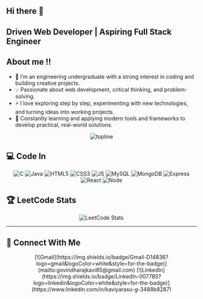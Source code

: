 ## Hi there 👋

## Driven Web Developer | Aspiring Full Stack Engineer

## About me !!

- 🏫 I’m an engineering undergraduate with a strong interest in coding and building creative projects.
- 💡 Passionate about web development, critical thinking, and problem-solving.
- ⚡ I love exploring step by step, experimenting with new technologies, and turning ideas into working projects.
- 🔧 Constantly learning and applying modern tools and frameworks to develop practical, real-world solutions.

<p align="center">
  <img src="https://raw.githubusercontent.com/USERNAME/USERNAME/main/assets/profile-top-line.png" alt="topline" />
</p>


## 💻 Code In
<p align="center">
  <img src="https://img.shields.io/badge/C-%2300599C.svg?logo=c&logoColor=white&style=for-the-badge" alt="C"/>
  <img src="https://img.shields.io/badge/Java-%23ED8B00.svg?logo=java&logoColor=white&style=for-the-badge" alt="Java"/>
  <img src="https://img.shields.io/badge/HTML5-%23E34F26.svg?logo=html5&logoColor=white&style=for-the-badge" alt="HTML5"/>
  <img src="https://img.shields.io/badge/CSS3-%231572B6.svg?logo=css3&logoColor=white&style=for-the-badge" alt="CSS3"/>
  <img src="https://img.shields.io/badge/JavaScript-%23F7DF1E.svg?logo=javascript&logoColor=black&style=for-the-badge" alt="JS"/>
  <img src="https://img.shields.io/badge/MySQL-%2300f.svg?logo=mysql&logoColor=white&style=for-the-badge" alt="MySQL"/>
  <img src="https://img.shields.io/badge/MongoDB-%2347A248.svg?logo=mongodb&logoColor=white&style=for-the-badge" alt="MongoDB"/>
  <img src="https://img.shields.io/badge/Express-%23000000.svg?logo=express&logoColor=white&style=for-the-badge" alt="Express"/>
  <img src="https://img.shields.io/badge/React-%2320232a.svg?logo=react&logoColor=%2361DAFB&style=for-the-badge" alt="React"/>
  <img src="https://img.shields.io/badge/Node.js-%2300A86B.svg?logo=node.js&logoColor=white&style=for-the-badge" alt="Node"/>
</p>

## 🏆 LeetCode Stats
<p align="center">
  <!-- replace DEVARAJ_lc_07 with your leetcode username -->
  <img src="https://leetcard.jacoblin.cool/kavi29052005?theme=dark" alt="LeetCode Stats" />
</p>

---

## 🤝 Connect With Me
<p align="center">
  [![Gmail](https://img.shields.io/badge/Gmail-D14836?logo=gmail&logoColor=white&style=for-the-badge)](mailto:govindharajkavi85@gmail.com)
  [![LinkedIn](https://img.shields.io/badge/LinkedIn-0077B5?logo=linkedin&logoColor=white&style=for-the-badge)](https://www.linkedin.com/in/kaviyarasu-g-3488b8287)
</p>


